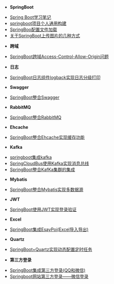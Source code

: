 <!-- docs/_sidebar.md -->
* **SpringBoot**
- [Spring Boot学习笔记](/JAVA/SpringBoot/doc/SpringBoot学习笔记.md)
- [springboot项目个人通用构建](/JAVA/SpringBoot/doc/springboot项目个人通用构建.md)
- [SpringBoo配置文件加载](/JAVA/SpringBoot/doc/SpringBoo配置文件加载.md)
- [关于SpringBoot上传图片的几种方式](/JAVA/SpringBoot/doc/关于SpringBoot上传图片的几种方式.md)
* **跨域**
- [SpringBoot跨域Access-Control-Allow-Origin问题](/JAVA/SpringBoot/doc/SpringBoot跨域Access-Control-Allow-Origin问题.md)
* **日志**
- [SpringBoot日志组件logback实现日志分级打印](/JAVA/SpringBoot/doc/SpringBoot日志组件logback实现日志分级打印.md)
* **Swagger**
- [SpringBoot整合Swagger](/JAVA/SpringBoot/doc/SpringBoot整合Swagger.md)
* **RabbitMQ**
- [SpringBoot整合RabbitMQ](/JAVA/SpringBoot/doc/SpringBoot整合RabbitMQ.md)
* **Ehcache**
- [SpringBoot整合Ehcache实现缓存功能](/JAVA/SpringBoot/doc/SpringBoot整合Ehcache实现缓存功能.md)
* **Kafka**
- [springboot集成kafka](/JAVA/SpringBoot/doc/springboot集成kafka.md)
- [SpringCloudBus使用Kafka实现消息总线](/JAVA/SpringBoot/doc/SpringCloudBus使用Kafka实现消息总线.md)
- [SpringBoot整合KafKa集群的集成](/JAVA/SpringBoot/doc/SpringBoot整合KafKa集群的集成.md)
* **Mybatis**
- [SpringBoot整合Mybatis实现多数据源](/JAVA/SpringBoot/doc/SpringBoot整合Mybatis实现多数据源.md)
* **JWT**
- [SpringBoot使用JWT实现登录验证](/JAVA/SpringBoot/doc/SpringBoot使用JWT实现登录验证.md)
* **Excel**
- [SpringBoot集成EsayPoi(Excel导入导出)](/JAVA/SpringBoot/doc/SpringBoot集成EsayPoi(Excel导入导出).md)
* **Quartz**
- [SpringBoot+Quartz实现动态配置定时任务](/JAVA/SpringBoot/doc/SpringBoot+Quartz实现动态配置定时任务.md)
* **第三方登录**
- [SpringBoot集成第三方登录(QQ和微信)](/JAVA/SpringBoot/doc/SpringBoot集成第三方登录(QQ和微信).md)
- [Springboot网站第三方登录——微信登录](/JAVA/SpringBoot/doc/Springboot网站第三方登录——微信登录.md)

